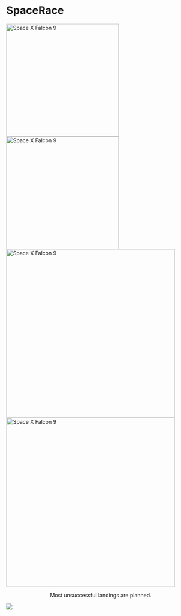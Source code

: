 # SpaceRace
<div style="float: float: left; margin-left: 1em, margin-right: 1em">
    <img class="Space X Falcon 9 First Stage Landing" src="https://inblob.com/uploads/imagens/the-history-of-spacex.jpg"  width="300" alt="Space X Falcon 9">
</div>    

<div style="float: float: left; margin-left: 1em, margin-right: 1em">
    <img class="Space X Falcon 9" src="https://upload.wikimedia.org/wikipedia/commons/d/df/Iridium-1_Launch_%2832312419215%29.jpg" width="300" alt="Space X Falcon 9">
</div>

<div style="float: float: left; margin-left: 1em, margin-right: 1em">
    <img class="Space X Falcon 9 First Stage Landing" src="https://media0.giphy.com/media/3o7aDfk8UmiioXaeoo/giphy.gif?cid=ecf05e47s8vqpyibz34q54kbc2ecc22xuy864cro6mxkabkz&rid=giphy.gif&ct=g" width="450" alt="Space X Falcon 9">
</div>

<div style="float: float: left; margin-left: 1em, margin-right: 1em">
    <img class="Space X Falcon 9 First Stage Landing" src="https://i.giphy.com/media/xT39CRup15MdJgjLy0/giphy.webp"  width="450" alt="Space X Falcon 9">
    <p><center>Most unsuccessful landings are planned.<br>
</div>

![](https://cf-courses-data.s3.us.cloud-object-storage.appdomain.cloud/IBMDeveloperSkillsNetwork-DS0701EN-SkillsNetwork/api/Images/landing\_1.gif)
